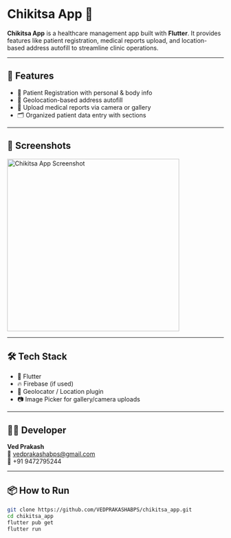 # Chikitsa App 🏥

**Chikitsa App** is a healthcare management app built with **Flutter**. It provides features like patient registration, medical reports upload, and location-based address autofill to streamline clinic operations.

---

## 🚀 Features

- 👤 Patient Registration with personal & body info
- 📍 Geolocation-based address autofill
- 📑 Upload medical reports via camera or gallery
- 🗂️ Organized patient data entry with sections

---

## 📸 Screenshots

<img src="https://github.com/VEDPRAKASHABPS/chikitsa_app/blob/7a9d48241a0ec43443915593b8b147e29f71f259/Upload%20gallery%20(1).png" alt="Chikitsa App Screenshot" width="400"/>

---

## 🛠️ Tech Stack

- 💙 Flutter
- 🔥 Firebase (if used)
- 📍 Geolocator / Location plugin
- 📷 Image Picker for gallery/camera uploads

---

## 🧑‍💻 Developer

**Ved Prakash**  
📧 [vedprakashabps@gmail.com](mailto:vedprakashabps@gmail.com)  
📱 +91 9472795244  

---

## 📦 How to Run

```bash
git clone https://github.com/VEDPRAKASHABPS/chikitsa_app.git
cd chikitsa_app
flutter pub get
flutter run
